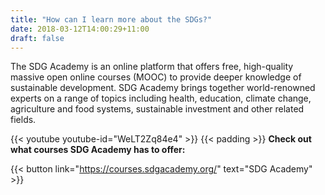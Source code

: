```yaml
---
title: "How can I learn more about the SDGs?"
date: 2018-03-12T14:00:29+11:00
draft: false
---
```



The SDG Academy is an online platform that offers free, high-quality massive open online courses (MOOC) to provide deeper knowledge of sustainable development. SDG Academy brings together world-renowned experts on a range of topics including health, education, climate change, agriculture and food systems, sustainable investment and other related fields. 

 {{< youtube youtube-id="WeLT2Zq84e4" >}}
{{< padding >}}
**Check out what courses SDG Academy has to offer:**

{{< button link="https://courses.sdgacademy.org/" text="SDG Academy" >}}

